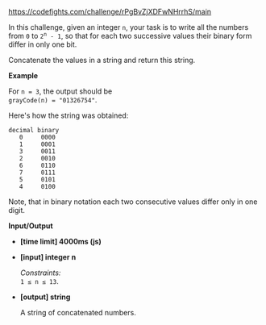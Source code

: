 https://codefights.com/challenge/rPgBvZjXDFwNHrrhS/main
<p>In this challenge, given an integer <code>n</code>, your task is to write all the numbers from <code>0</code> to <code>2<sup>n</sup> - 1</code>, so that for each two successive values their binary form differ in only one bit.</p>
<p>Concatenate the values in a string and return this string.</p>
<p><strong>Example</strong></p>
<p>For <code>n = 3</code>, the output should be<br>
<code>grayCode(n) = "01326754"</code>.</p>
<p>Here's how the string was obtained:</p>
<pre><code>decimal binary
   0     0000
   1     0001
   3     0011
   2     0010
   6     0110
   7     0111
   5     0101
   4     0100
</code></pre>
<p>Note, that in binary notation each two consecutive values differ only in one digit.</p>
<p><strong>Input/Output</strong></p>
<ul>
<li><strong>[time limit] 4000ms (js)</strong></li>
</ul>
<ul>
<li>
<p><strong>[input] integer n</strong></p>
<p><em>Constraints:</em><br>
<code>1 ≤ n ≤ 13</code>.</p>
</li>
<li>
<p><strong>[output] string</strong></p>
<p>A string of concatenated numbers.</p>
</li>
</ul>
